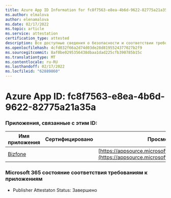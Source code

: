 ```yaml
---
title: Azure App ID Information for fc8f7563-e8ea-4b6d-9622-82775a21a35a
ms.author: elmalova
author: elenamalova
ms.date: 02/17/2022
ms.topic: article
ms.service: attestation
certification_type: attested
description: Все доступные сведения о безопасности и соответствии требованиям для fc8f7563-e8ea-4b6d-9622-82775a21a35a.
ms.openlocfilehash: 4cfd032f66a2d74d03de28d8195524377027b2f9
ms.sourcegitcommit: 8af0be0295356438dbaa1dad225cfb390785b15c
ms.translationtype: MT
ms.contentlocale: ru-RU
ms.lasthandoff: 02/17/2022
ms.locfileid: "62889860"
---
```

# <a name="azure-app-id-fc8f7563-e8ea-4b6d-9622-82775a21a35a"></a>Azure App ID: fc8f7563-e8ea-4b6d-9622-82775a21a35a


### <a name="apps-associated-with-this-id"></a>Приложения, связанные с этим ID:
| **Имя приложения** | **Сертифицировано** | **Просмотр в AppSource** |
|--------------|---------------|-----------------------|
| [Bizfone](https://docs.microsoft.com/microsoft-365-app-certification/forward/WA200000874) |  | [https://appsource.microsoft.com/product/office/WA200000874](https://appsource.microsoft.com/product/office/WA200000874) |

### <a name="microsoft-365-app-compliance-status"></a>Microsoft 365 состояние соответствия требованиям к приложениям
- Publisher Attestaton Status: Завершено
